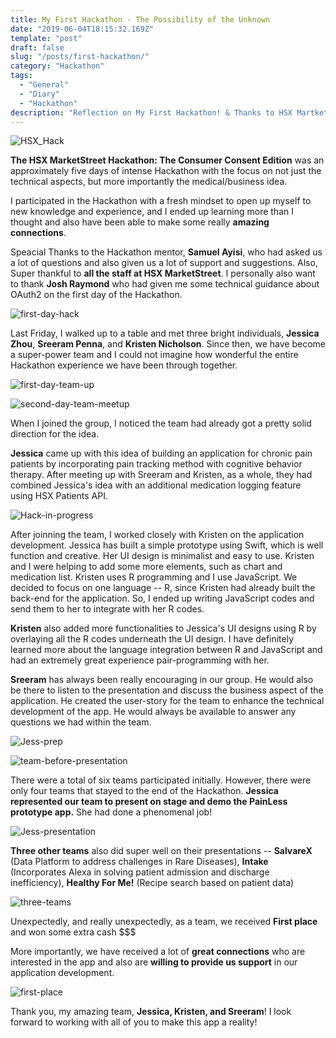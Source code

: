 ```yaml
---
title: My First Hackathon - The Possibility of the Unknown
date: "2019-06-04T18:15:32.169Z"
template: "post"
draft: false
slug: "/posts/first-hackathon/"
category: "Hackathon"
tags:
  - "General"
  - "Diary"
  - "Hackathon"
description: "Reflection on My First Hackathon! & Thanks to HSX MartketStreet for this amazing opportunity!"
---
```

  ![HSX_Hack](/media/HSX-Hackathon-2019/HSX_Hack.jpeg)  

**The HSX MarketStreet Hackathon: The Consumer Consent Edition** was an approximately five days of intense Hackathon with the focus on not just the technical aspects, but more importantly the medical/business idea. 

I participated in the Hackathon with a fresh mindset to open up myself to new knowledge and experience, and I ended up learning more than I thought and also have been able to make some really **amazing connections**. 

Speacial Thanks to the Hackathon mentor, **Samuel Ayisi**, who had asked us a lot of questions and also given us a lot of support and suggestions. Also, Super thankful to **all the staff at HSX MarketStreet**. I personally also want to thank **Josh Raymond** who had given me some technical guidance about OAuth2 on the first day of the Hackathon. 

  ![first-day-hack](/media/HSX-Hackathon-2019/first-day-hack.jpg)  

Last Friday, I walked up to a table and met three bright individuals, **Jessica Zhou**, **Sreeram Penna**, and **Kristen Nicholson**. Since then, we have become a super-power team and I could not imagine how wonderful the entire Hackathon experience we have been through together. 

  ![first-day-team-up](/media/HSX-Hackathon-2019/first-day-team-up.jpg)  

  ![second-day-team-meetup](/media/HSX-Hackathon-2019/second-day-team-meetup.jpg) 


When I joined the group, I noticed the team had already got a pretty solid direction for the idea. 

**Jessica** came up with this idea of building an application for chronic pain patients by incorporating pain tracking method with cognitive behavior therapy. After meeting up with Sreeram and Kristen, as a whole, they had combined Jessica's idea with an additional medication logging feature using HSX Patients API.

  ![Hack-in-progress](/media/HSX-Hackathon-2019/Hack-in-progress.jpeg) 

After joinning the team, I worked closely with Kristen on the application development. Jessica has built a simple prototype using Swift, which is well function and creative. Her UI design is minimalist and easy to use. Kristen and I were helping to add some more elements, such as chart and medication list. Kristen uses R programming and I use JavaScript. We decided to focus on one language -- R, since Kristen had already built the back-end for the application. So, I ended up writing JavaScript codes and send them to her to integrate with her R codes. 

**Kristen** also added more functionalities to Jessica's UI designs using R by overlaying all the R codes underneath the UI design. I have definitely learned more about the language integration between R and JavaScript and had an extremely great experience pair-programming with her. 

**Sreeram** has always been really encouraging in our group. He would also be there to listen to the presentation and discuss the business aspect of the application. He created the user-story for the team to enhance the technical development of the app. He would always be available to answer any questions we had within the team.

  ![Jess-prep](/media/HSX-Hackathon-2019/Jess-prep.jpeg) 

<!-- A group photo before the presenation -->
  ![team-before-presentation](/media/HSX-Hackathon-2019/team-before-presentation.jpg)  

 
There were a total of six teams participated initially. However, there were only four teams that stayed to the end of the Hackathon. **Jessica represented our team to present on stage and demo the PainLess prototype app.** She had done a phenomenal job!

<!-- Image of Jessica on stage  -->
  ![Jess-presentation](/media/HSX-Hackathon-2019/Jess-presentation.jpg)  

**Three other teams** also did super well on their presentations -- **SalvareX** (Data Platform to address challenges in Rare Diseases), **Intake** (Incorporates Alexa in solving patient admission and discharge inefficiency), **Healthy For Me!** (Recipe search based on patient data)

<!-- Other teams photos -->
  ![three-teams](/media/HSX-Hackathon-2019/three-teams.jpg)  

Unexpectedly, and really unexpectedly, as a team, we received **First place** and won some extra cash $$$

More importantly, we have received a lot of **great connections** who are interested in the app and also are **willing to provide us support** in our application development. 

<!-- first-place -->
  ![first-place](/media/HSX-Hackathon-2019/first-place.jpg)  

Thank you, my amazing team, **Jessica, Kristen, and Sreeram**! I look forward to working with all of you to make this app a reality! 





